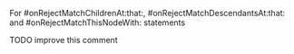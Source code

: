 For #onRejectMatchChildrenAt:that:, #onRejectMatchDescendantsAt:that: and #onRejectMatchThisNodeWith: statements

TODO improve this comment